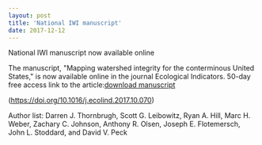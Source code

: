 ```yaml
---
layout: post
title: 'National IWI manuscript'
date: 2017-12-12
---
```


National IWI manuscript now available online

The manuscript, "Mapping watershed integrity for the conterminous United States," is now available online in the journal Ecological Indicators.
50-day free access link to the article:[download manuscript](https://authors.elsevier.com/a/1WBWp,XRNLVEM~)


(https://doi.org/10.1016/j.ecolind.2017.10.070)

Author list: Darren J. Thornbrugh, Scott G. Leibowitz, Ryan A. Hill, Marc H. Weber, Zachary C. Johnson, 
Anthony R. Olsen, Joseph E. Flotemersch, John L. Stoddard, and David V. Peck
